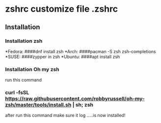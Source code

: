 # zshrc customize file .zshrc
## Installation
### Installation zsh
 *Fedora: 
####dnf install zsh
*Arch:
####pacman -S zsh zsh-completions
*SUSE: 
####zypper in zsh
*Ubuntu: 
####apt install zsh

### Installation Oh my zsh
run this command 
### curl -fsSL https://raw.githubusercontent.com/robbyrussell/oh-my-zsh/master/tools/install.sh | sh; zsh
after run this command make sure it log  .....is now installed! 

